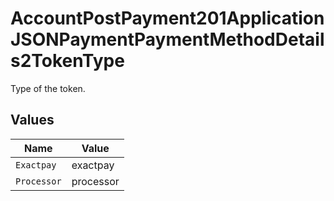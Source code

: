 # AccountPostPayment201ApplicationJSONPaymentPaymentMethodDetails2TokenType

Type of the token.


## Values

| Name        | Value       |
| ----------- | ----------- |
| `Exactpay`  | exactpay    |
| `Processor` | processor   |